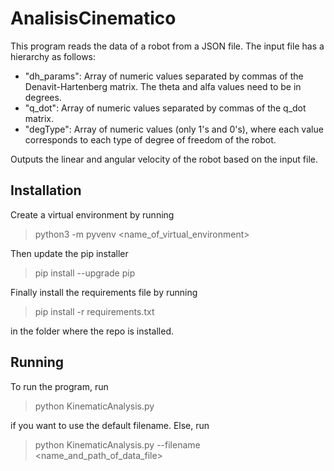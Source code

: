 # AnalisisCinematico

This program reads the data of a robot from a JSON file.
The input file has a hierarchy as follows:
- "dh_params": Array of numeric values separated by commas of the
Denavit-Hartenberg matrix. The theta and alfa values need to be in
degrees.
- "q_dot": Array of numeric values separated by commas of the q_dot
matrix.
- "degType": Array of numeric values (only 1's and 0's), where each
value corresponds to each type of degree of freedom of the robot.

Outputs the linear and angular velocity of the robot based on the
input file.

## Installation

Create a virtual environment by running
> python3 -m pyvenv <name_of_virtual_environment>

Then update the pip installer
> pip install --upgrade pip

Finally install the requirements file by running
> pip install -r requirements.txt

in the folder where the repo is installed.

## Running

To run the program, run
> python KinematicAnalysis.py

if you want to use the default filename. Else, run
> python KinematicAnalysis.py --filename <name_and_path_of_data_file>